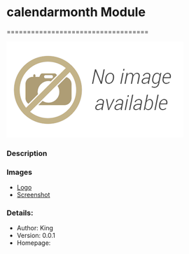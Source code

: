 # calendarmonth Module
===================================

![calendarmonth-popover](images/popover.png)

### Description




### Images
- [Logo](images/logo.png)
- [Screenshot](images/screenshot01.png)


### Details:

- Author: King
- Version: 0.0.1
- Homepage: 
